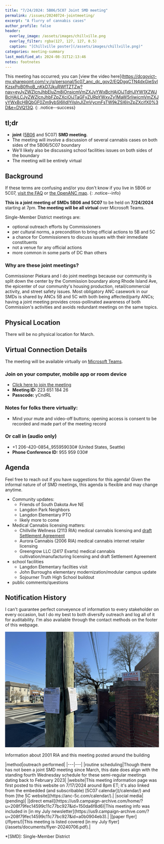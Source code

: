 ```yaml
---
title: "7/24/2024: 5B06/5C07 Joint SMD meeting"
permalink: /issues/20240724-jointmeeting/
excerpt: "A flurry of cannabis cases"
author_profile: false
header:
  overlay_image: /assets/images/chillville.png
  overlay_filter: rgba(127, 127, 127, 0.5)
  caption: "[Chillville poster](/assets/images/chillville.png)"
categories: meeting-summary
last_modified_at: 2024-08-31T12:13:46
notes: footnotes
---
```

This meeting has occurred; you can [view the video here](https://dcgovict-my.sharepoint.com/:v:/g/personal/5c07_anc_dc_gov2/EQDgqCTN4dxGieSvIKzsxPoB0fhoB_nKkD7JkuRWfTZTZw?nav=eyJyZWZlcnJhbEluZm8iOnsicmVmZXJyYWxBcHAiOiJTdHJlYW1XZWJBcHAiLCJyZWZlcnJhbFZpZXciOiJTaGFyZURpYWxvZy1MaW5rIiwicmVmZXJyYWxBcHBQbGF0Zm9ybSI6IldlYiIsInJlZmVycmFsTW9kZSI6InZpZXcifX0%3D&e=DVQ13Q.
{: .notice--success}
## tl;dr
- **joint** ([5B06](https://anc5b06.com) and 5C07) **SMD meeting**.
- The meeting will involve a discussion of several cannabis cases on both sides of the 5B06/5C07 boundary
- We'll likely also be discussing school facilities issues on both sides of the boundary
- The meeting will be entirely virtual

## Background
If these terms are confusing and/or you don't know if you live in 5B06 or 5C07, [visit the FAQ](/ancs/) or [the OpenANC map](https://openanc.org).
{: .notice--info}

**This is a joint meeting of SMDs 5B06 and 5C07** to be held on **7/24/2024** starting at 7pm. **The meeting will be all virtual** over Microsoft Teams.

Single-Member District meetings are:
- optional outreach efforts by Commissioners
- per cultural norms, a precondition to bring official actions to 5B and 5C
- a chance for Commissioners to discuss issues with their immediate constituents
- not a venue for any official actions
- more common in some parts of DC than others

### Why are these joint meetings?
Commissioner Piekara and I do joint meetings because our community is split down the center by the Commission boundary along Rhode Island Ave, the epicenter of our community's housing production, retail/commercial activity, and street safety issues. Most obligatory ANC casework in our SMDs is shared by ANCs 5B and 5C with both being affected/party ANCs; having a joint meeting provides cross-pollinated awareness of both Commission's activities and avoids redundant meetings on the same topics.

## Physical Location
There will be no physical location for March.

## Virtual Connection Details
The meeting will be available virtually on [Microsoft Teams](https://www.microsoft.com/en-us/microsoft-teams/download-app).
### Join on your computer, mobile app or room device
- [Click here to join the meeting](https://teams.microsoft.com/l/meetup-join/19%3ameeting_YTJjOWU0ZjktMWU3Mi00YmE2LTkyYjUtYmUzYzJlMWE2NGUy%40thread.v2/0?context=%7b%22Tid%22%3a%228fe449f1-8b94-4fb7-9906-6f939da82d73%22%2c%22Oid%22%3a%22fe41fa96-a564-4c7e-bcd4-e44346276d35%22%7d)
- **Meeting ID:** 223 651 184 26
- **Passcode:** yCndRL

### Notes for folks there virtually:
- Mind your mute and video-off buttons; opening access is consent to be recorded and made part of the meeting record

### Or call in (audio only)
- +1 206-420-0854,,955959030# (United States, Seattle)
- **Phone Conference ID:** 955 959 030#

## Agenda

Feel free to reach out if you have suggestions for this agenda! Given the informal nature of of SMD meetings, this agenda is flexible and may change anytime.

- Community updates:
  - Friends of South Dakota Ave NE
  - Langdon Park Neighbors
  - Langdon Elementary PTO
  - likely more to come
- Medical Cannabis licensing matters:
  - Chillville Wellness (2113 RIA) medical cannabis licensing and [draft Settlement Agreement](https://docs.google.com/document/d/1rCKwyOk2wlVm1lgAfuKXPoybKuWPhfl-L-R_nFJZijo/edit?usp=sharing)
  - Aurora Cannabis (2006 RIA) medical cannabis internet retailer licensing
  - Greengrow LLC (2417 Evarts) medical cannabis cultivation/manufacturing licensing and draft Settlement Agreement
- school facilities
  - Langdon Elementary facilties visit
  - John Burroughs elementary modernization/modular campus update
  - Sojourner Truth High School buildout
- public comments/questions

## Notification History
I can't guarantee perfect conveyence of information to every stakeholder on every occasion, but I do my best to both diversify outreach and log all of it for auditability. I'm also available through the contact methods on the footer of this webpage.

[![info posted around the building](/assets/images/2001ria/posted-flyer.jpg)](/assets/images/2001ria/posted-flyer.jpg)
<p class="caption">Information about 2001 RIA and this meeting posted around the building</p>
<p/>
|method|outreach performed|
|---|---|
|routine scheduling|Though there has not been a joint SMD meeting since March, this date does align with the standing fourth Wednesday schedule for these semi-regular meetings dating back to February 2023|
|website|This meeting information page was first posted to this website on 7/17/2024 around 8pm ET; it's also linked from the embedded (and subscribable) [5C07 calendar](/calendar/) and from [the 5C website](https://anc-5c.com/calendar/).|
|social media|(pending)|
|[direct email](https://us9.campaign-archive.com/home/?u=208f79fec14599c11c77bc927&id=150da6f8d6)|This meeting info was included in [in my July newsletter](https://us9.campaign-archive.com/?u=208f79fec14599c11c77bc927&id=a0b0904eb3).|
|[paper flyer](/flyers/)|This meeting is listed covered [in my July flyer](/assets/documents/flyer-20240706.pdf).|

*[SMD]: Single-Member District
